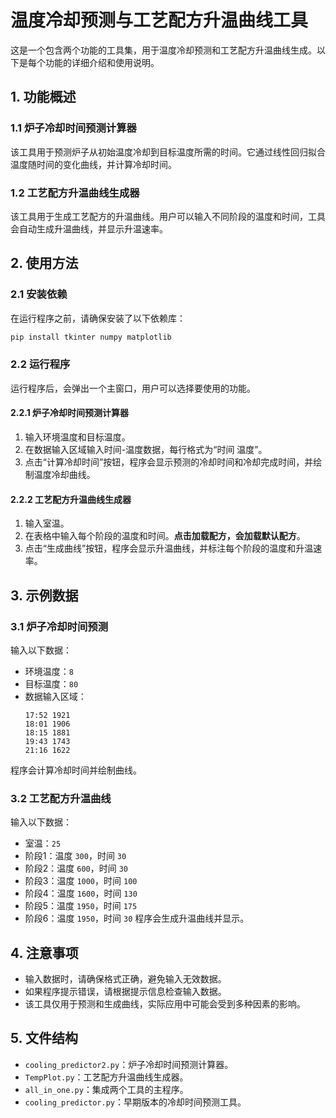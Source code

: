 # 温度冷却预测与工艺配方升温曲线工具

这是一个包含两个功能的工具集，用于温度冷却预测和工艺配方升温曲线生成。以下是每个功能的详细介绍和使用说明。

## 1. 功能概述

### 1.1 炉子冷却时间预测计算器
该工具用于预测炉子从初始温度冷却到目标温度所需的时间。它通过线性回归拟合温度随时间的变化曲线，并计算冷却时间。

### 1.2 工艺配方升温曲线生成器
该工具用于生成工艺配方的升温曲线。用户可以输入不同阶段的温度和时间，工具会自动生成升温曲线，并显示升温速率。

## 2. 使用方法

### 2.1 安装依赖
在运行程序之前，请确保安装了以下依赖库：
```bash
pip install tkinter numpy matplotlib
```

### 2.2 运行程序
运行程序后，会弹出一个主窗口，用户可以选择要使用的功能。

#### 2.2.1 炉子冷却时间预测计算器
1. 输入环境温度和目标温度。
2. 在数据输入区域输入时间-温度数据，每行格式为“时间 温度”。
3. 点击“计算冷却时间”按钮，程序会显示预测的冷却时间和冷却完成时间，并绘制温度冷却曲线。

#### 2.2.2 工艺配方升温曲线生成器
1. 输入室温。
2. 在表格中输入每个阶段的温度和时间。**点击加载配方，会加载默认配方**。
3. 点击“生成曲线”按钮，程序会显示升温曲线，并标注每个阶段的温度和升温速率。

## 3. 示例数据

### 3.1 炉子冷却时间预测
输入以下数据：
- 环境温度：`8`
- 目标温度：`80`
- 数据输入区域：
  ```
  17:52 1921
  18:01 1906
  18:15 1881
  19:43 1743
  21:16 1622
  ```
程序会计算冷却时间并绘制曲线。

### 3.2 工艺配方升温曲线
输入以下数据：
- 室温：`25`
- 阶段1：温度 `300`，时间 `30`
- 阶段2：温度 `600`，时间 `30`
- 阶段3：温度 `1000`，时间 `100`
- 阶段4：温度 `1600`，时间 `130`
- 阶段5：温度 `1950`，时间 `175`
- 阶段6：温度 `1950`，时间 `30`
程序会生成升温曲线并显示。

## 4. 注意事项
- 输入数据时，请确保格式正确，避免输入无效数据。
- 如果程序提示错误，请根据提示信息检查输入数据。
- 该工具仅用于预测和生成曲线，实际应用中可能会受到多种因素的影响。

## 5. 文件结构
- `cooling_predictor2.py`：炉子冷却时间预测计算器。
- `TempPlot.py`：工艺配方升温曲线生成器。
- `all_in_one.py`：集成两个工具的主程序。
- `cooling_predictor.py`：早期版本的冷却时间预测工具。

